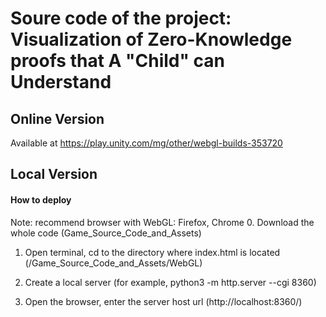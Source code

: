 # Soure code of the project: Visualization of Zero-Knowledge proofs that A "Child" can Understand


## Online Version
Available at
https://play.unity.com/mg/other/webgl-builds-353720

## Local Version

#### How to deploy 

Note: recommend browser with WebGL: Firefox, Chrome
0. Download the whole code (Game_Source_Code_and_Assets)

1. Open terminal, cd to the directory where index.html is located (/Game_Source_Code_and_Assets/WebGL)

2. Create a local server (for example, python3 -m http.server --cgi 8360)

3. Open the browser, enter the server host url (http://localhost:8360/)



